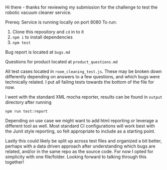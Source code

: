 Hi there - thanks for reviewing my submission for the challenge to test the robotic vacuum cleaner service.  

Prereq: Service is running locally on port 8080
To run:
1. Clone this repository and `cd` in to it
2. `npm i` to install dependencies
3. `npm test`

Bug report is located at `bugs.md`

Questions for product located at `product_questions.md`

All test cases located in `room_cleaning_test.js`.  These may be broken down differently depending on answers to a few questions, and which bugs were technically related.  I put all failing tests towards the bottom of the file for now.

I went with the standard XML mocha reporter, results can be found in `output` directory after running 

`npm run test:report` 


Depending on use case we might want to add html reporting or leverage a different tool as well.  Most standard CI configurations will work best with the Junit style reporting, so felt appropriate to include as a starting point.

Lastly this could likely be split up across test files and organized a bit better, perhaps with a data driven approach after understanding which bugs are related, and/or in the same repo as the source code.  For now I opted for simplicity with one file/folder.  Looking forward to talking through this together! 